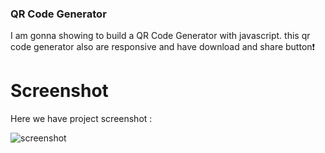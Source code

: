 
### QR Code Generator
I am gonna showing to build a QR Code Generator with javascript. this qr code generator also are responsive and have download and share button❗️

# Screenshot
Here we have project screenshot :

![screenshot](screenshot.jpg)
